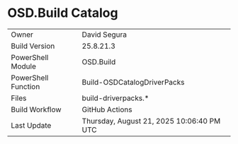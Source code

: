 ﻿# OSD.Build Catalog

| | |
|-|-|
| Owner | David Segura |
| Build Version | 25.8.21.3 |
| PowerShell Module | OSD.Build |
| PowerShell Function | Build-OSDCatalogDriverPacks |
| Files | build-driverpacks.* |
| Build Workflow | GitHub Actions |
| Last Update | Thursday, August 21, 2025 10:06:40 PM UTC |
